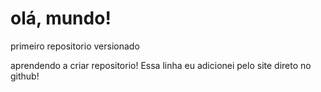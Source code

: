 # olá, mundo!
 primeiro repositorio versionado

 aprendendo a criar repositorio!
 Essa linha eu adicionei pelo site direto no github!

